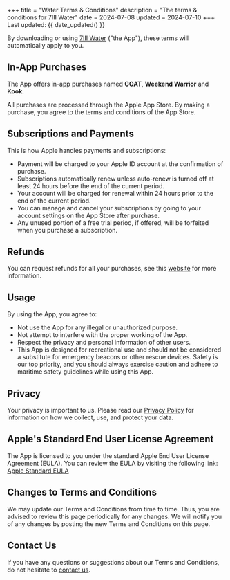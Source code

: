 +++
title = "Water Terms & Conditions"
description = "The terms & conditions for 7III Water"
date = 2024-07-08
updated = 2024-07-10
+++
Last updated: {{ date_updated() }}

By downloading or using [7III Water](/water) ("the App"), these terms will automatically apply to you.

## In-App Purchases
The App offers in-app purchases named **GOAT**, **Weekend Warrior** and **Kook**.

All purchases are processed through the Apple App Store. By making a purchase, you agree to the terms and conditions of the App Store.

## Subscriptions and Payments
This is how Apple handles payments and subscriptions:
- Payment will be charged to your Apple ID account at the confirmation of purchase.
- Subscriptions automatically renew unless auto-renew is turned off at least 24 hours before the end of the current period.
- Your account will be charged for renewal within 24 hours prior to the end of the current period.
- You can manage and cancel your subscriptions by going to your account settings on the App Store after purchase.
- Any unused portion of a free trial period, if offered, will be forfeited when you purchase a subscription.

## Refunds
You can request refunds for all your purchases, see this [website](https://support.apple.com/en-us/118223) for more information.

## Usage
By using the App, you agree to:
- Not use the App for any illegal or unauthorized purpose.
- Not attempt to interfere with the proper working of the App.
- Respect the privacy and personal information of other users.
- This App is designed for recreational use and should not be considered a substitute for emergency beacons or other rescue devices. Safety is our top priority, and you should always exercise caution and adhere to maritime safety guidelines while using this App.

## Privacy
Your privacy is important to us. Please read our [Privacy Policy](/water/privacy-policy) for information on how we collect, use, and protect your data.

## Apple's Standard End User License Agreement
The App is licensed to you under the standard Apple End User License Agreement (EULA). You can review the EULA by visiting the following link:
[Apple Standard EULA](https://www.apple.com/legal/internet-services/itunes/dev/stdeula/)

## Changes to Terms and Conditions
We may update our Terms and Conditions from time to time. Thus, you are advised to review this page periodically for any changes. We will notify you of any changes by posting the new Terms and Conditions on this page.

## Contact Us
If you have any questions or suggestions about our Terms and Conditions, do not hesitate to [contact us](/contact).